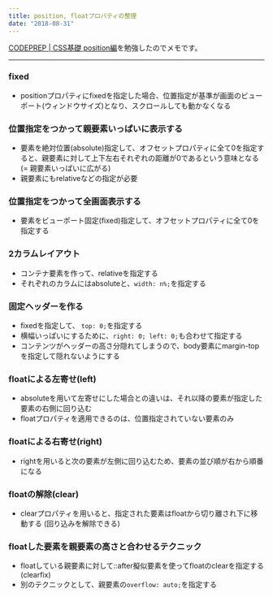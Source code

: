 ```yaml
---
title: position, floatプロパティの整理
date: "2018-08-31"
---
```


[CODEPREP | CSS基礎 position編](https://codeprep.jp/books/64)を勉強したのでメモです。

---

### fixed
- positionプロパティにfixedを指定した場合、位置指定が基準が画面のビューポート(ウィンドウサイズ)となり、スクロールしても動かなくなる

### 位置指定をつかって親要素いっぱいに表示する
- 要素を絶対位置(absolute)指定して、オフセットプロパティに全て0を指定すると、親要素に対して上下左右それぞれの距離が0であるという意味となる (= 親要素いっぱいに広がる)
- 親要素にもrelativeなどの指定が必要

### 位置指定をつかって全画面表示する
- 要素をビューポート固定(fixed)指定して、オフセットプロパティに全て0を指定する

### 2カラムレイアウト
- コンテナ要素を作って、relativeを指定する
- それぞれのカラムにはabsoluteと、`width: n%;`を指定する

### 固定ヘッダーを作る
- fixedを指定して、 `top: 0;`を指定する
- 横幅いっぱいにするために、`right: 0; left: 0;`も合わせて指定する
- コンテンツがヘッダーの高さ分隠れてしまうので、body要素にmargin-topを指定して隠れないようにする

### floatによる左寄せ(left)
- absoluteを用いて左寄せにした場合との違いは、それ以降の要素が指定した要素の右側に回り込む
- floatプロパティを適用できるのは、位置指定されていない要素のみ

### floatによる右寄せ(right)
- rightを用いると次の要素が左側に回り込むため、要素の並び順が右から順番になる

### floatの解除(clear)
- clearプロパティを用いると、指定された要素はfloatから切り離され下に移動する (回り込みを解除できる)

### floatした要素を親要素の高さと合わせるテクニック
- floatしている親要素に対して::after擬似要素を使ってfloatのclearを指定する (clearfix)
- 別のテクニックとして、親要素の`overflow: auto;`を指定する
